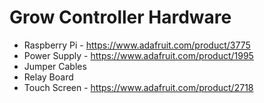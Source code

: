Grow Controller Hardware
=======================

 * Raspberry Pi - https://www.adafruit.com/product/3775
 * Power Supply - https://www.adafruit.com/product/1995
 * Jumper Cables
 * Relay Board
 * Touch Screen - https://www.adafruit.com/product/2718

